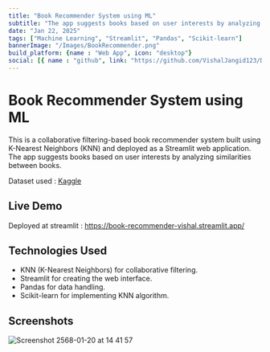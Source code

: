 ```yaml
---
title: "Book Recommender System using ML"
subtitle: "The app suggests books based on user interests by analyzing similarities between books."
date: "Jan 22, 2025"
tags: ["Machine Learning", "Streamlit", "Pandas", "Scikit-learn"]
bannerImage: "/Images/BookRecommender.png"
build_platform: {name : "Web App", icon: "desktop"}
social: [{ name : "github", link: "https://github.com/VishalJangid123/DropTheBox?portfolio"}]
---
```

# Book Recommender System using ML
This is a collaborative filtering-based book recommender system built using K-Nearest Neighbors (KNN) and deployed as a Streamlit web application. The app suggests books based on user interests by analyzing similarities between books.

Dataset used : [Kaggle](https://www.kaggle.com/datasets/ra4u12/bookrecommendation)

## Live Demo
Deployed at streamlit : https://book-recommender-vishal.streamlit.app/

## Technologies Used
- KNN (K-Nearest Neighbors) for collaborative filtering.
- Streamlit for creating the web interface.
- Pandas for data handling.
- Scikit-learn for implementing KNN algorithm.

## Screenshots
![Screenshot 2568-01-20 at 14 41 57](https://github.com/user-attachments/assets/d497993e-d54b-442e-a9b7-f4b3c54e858a)
